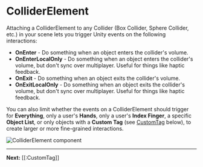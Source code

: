 # ColliderElement

Attaching a ColliderElement to any Collider (Box Collider, Sphere Collider, etc.) in your scene lets you trigger Unity events
on the following interactions:

* **OnEnter** - Do something when an object enters the collider's volume.
* **OnEnterLocalOnly** - Do something when an object enters the collider's volume, but don't sync over multiplayer. Useful for things like haptic feedback.
* **OnExit** - Do something when an object exits the collider's volume.
* **OnExitLocalOnly** - Do something when an object exits the collider's volume, but don't sync over multiplayer. Useful for things like haptic feedback.

You can also limit whether the events on a ColliderElement should trigger for **Everything**, only a user's **Hands**,
only a user's **Index Finger**, a specific **Object List**, or only objects with a **Custom Tag** (see [CustomTag](#customtag) below), to create larger or more fine-grained interactions.

![ColliderElement component](https://www.flipsidexr.com/files/docs/screenshots/collider-element.png)

---

**Next:** [[:CustomTag]]
